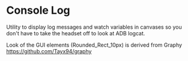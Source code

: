# Console Log

Utility to display log messages and watch variables in canvases so you don't have to take the headset off to look at ADB logcat.

Look of the GUI elements (Rounded_Rect_10px) is derived from Graphy https://github.com/Tayx94/graphy
